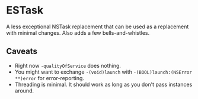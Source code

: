 # ESTask

A less exceptional NSTask replacement that can be used as a replacement with minimal changes. Also adds a few bells-and-whistles.

## Caveats

- Right now `-qualityOfService` does nothing.
- You might want to exchange `-(void)launch` with `-(BOOL)launch:(NSError **)error` for error-reporting.
- Threading is minimal. It should work as long as you don't pass instances around.